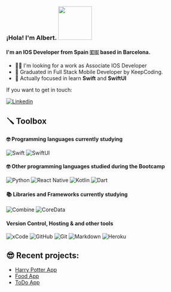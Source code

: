 ### ¡Hola! I'm Albert. <img src="https://media.giphy.com/media/MEFVcuRIoVETUMYZEe/giphy.gif" width="90px"> 

#### I'm an IOS Developer from Spain 🇪🇸  based in Barcelona.
- 🕵🏻‍  I'm looking for a work as Associate IOS Developer
- 🌱  Graduated in Full Stack Mobile Developer by KeepCoding.
- 🤔  Actually focused in learn **Swift** and **SwiftUI**

If you want to get in touch:

[![Linkedin](https://img.shields.io/badge/LinkedIn-0077B5?style=for-the-badge&logo=linkedin&logoColor=white)](http://linkedin.com/in/alberto-alegre/)

## 🪛 Toolbox

#### 🤓  Programming languages currently studying

![Swift](https://img.shields.io/badge/SWIFT-E34F26?style=for-the-badge&logo=swift&logoColor=white)
![SwiftUI](https://img.shields.io/badge/SWIFTUI-E34F26?style=for-the-badge&logo=swift&logoColor=white)

#### 🤓  Other programming languages studied during the Bootcamp

![Python](https://img.shields.io/badge/PYTHON-E34F26?style=for-the-badge&logo=python&logoColor=white)
![React Native](https://img.shields.io/badge/REACT_NATIVE-E34F26?style=for-the-badge&logo=react-native&logoColor=white)
![Kotlin](https://img.shields.io/badge/KOTLIN-E34F26?style=for-the-badge&logo=kotlin&logoColor=21ACE2)
![Dart](https://img.shields.io/badge/Dart-E34F26?style=for-the-badge&logo=dart&logoColor=FFFFFF)

#### 📚 Libraries and Frameworks currently studying
![Combine](https://img.shields.io/badge/Combine-38B2AC?style=for-the-badge&logo=combine-css&logoColor=white)
![CoreData](https://img.shields.io/badge/CoreData%20-%23EE6E73.svg?&style=for-the-badge&logo=coredata&logoColor=FFFFFF)


#### Version Control, Hosting & and other tools 
![xCode](https://img.shields.io/badge/xcode%20-%232B2B30.svg?&style=for-the-badge&logo=xCode&logoColor=007ACC) 
![GitHub](https://img.shields.io/badge/GitHub%20-%23181717.svg?&style=for-the-badge&logo=GitHub&logoColor=FFFFFF)
![Git](https://img.shields.io/badge/Git%20-%23302F2F.svg?&style=for-the-badge&logo=Git&logoColor=F05032) 
![Markdown](https://img.shields.io/badge/markdown-%23000000.svg?&style=for-the-badge&logo=markdown&logoColor=white)
![Heroku](https://img.shields.io/badge/Heroku%20-%23430098.svg?&style=for-the-badge&logo=Heroku&logoColor=FFFFFF)

## 😎 Recent projects: 

- [Harry Potter App](https://github.com/Bitos88/HarryPotterApp)
- [Food App](https://github.com/Bitos88/FoodApp)
- [ToDo App](https://github.com/Bitos88/ToDoAppSwiftUI)


